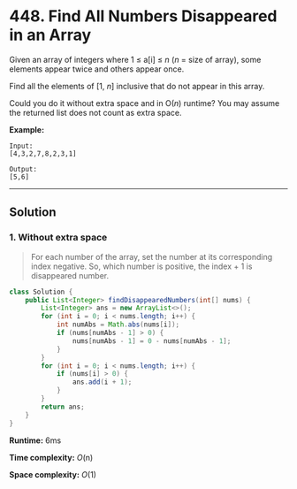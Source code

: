 # 448. Find All Numbers Disappeared in an Array

Given an array of integers where 1 ≤ a[i] ≤ *n* (*n* = size of array), some elements appear twice and others appear once.

Find all the elements of [1, *n*] inclusive that do not appear in this array.

Could you do it without extra space and in O(*n*) runtime? You may assume the returned list does not count as extra space.

**Example:**

```
Input:
[4,3,2,7,8,2,3,1]

Output:
[5,6]
```

---

## Solution

### 1. Without extra space

> For each number of the array, set the number at its corresponding  index negative. So, which number is positive, the index + 1 is disappeared number.

```java
class Solution {
    public List<Integer> findDisappearedNumbers(int[] nums) {
        List<Integer> ans = new ArrayList<>();
        for (int i = 0; i < nums.length; i++) {
            int numAbs = Math.abs(nums[i]);
            if (nums[numAbs - 1] > 0) {
                nums[numAbs - 1] = 0 - nums[numAbs - 1];
            }
        }
        for (int i = 0; i < nums.length; i++) {
            if (nums[i] > 0) {
                ans.add(i + 1);
            }
        }
        return ans;
    }
}
```

**Runtime:** 6ms

**Time complexity:** *O*(n)

**Space complexity:** *O*(1)